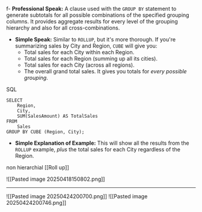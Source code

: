 f- **Professional Speak:** A clause used with the `GROUP BY` statement to generate subtotals for all possible combinations of the specified grouping columns. It provides aggregate results for every level of the grouping hierarchy and also for all cross-combinations.
- **Simple Speak:** Similar to `ROLLUP`, but it's more thorough. If you're summarizing sales by City and Region, `CUBE` will give you:
    - Total sales for each City within each Region.
    - Total sales for each Region (summing up all its cities).
    - Total sales for each City (across all regions).
    - The overall grand total sales. It gives you totals for _every possible grouping_.

SQL

```
SELECT
    Region,
    City,
    SUM(SalesAmount) AS TotalSales
FROM
    Sales
GROUP BY CUBE (Region, City);
```

- **Simple Explanation of Example:** This will show all the results from the `ROLLUP` example, _plus_ the total sales for each City regardless of the Region.

non hierarchial [[Roll up]]

![[Pasted image 20250418150802.png]]


---
![[Pasted image 20250424200700.png]]
![[Pasted image 20250424200746.png]]
